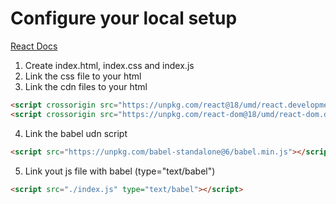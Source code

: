 # Configure your local setup

[React Docs](https://reactjs.org/docs/cdn-links.html)

1. Create index.html, index.css and index.js
2. Link the css file to your html
3. Link the cdn files to your html

```html
<script crossorigin src="https://unpkg.com/react@18/umd/react.development.js"></script>
<script crossorigin src="https://unpkg.com/react-dom@18/umd/react-dom.development.js"></script>

```
4. Link the babel udn script

```html
<script src="https://unpkg.com/babel-standalone@6/babel.min.js"></script>
```
5. Link yout js file with babel (type="text/babel")
```html
<script src="./index.js" type="text/babel"></script>
```
